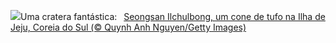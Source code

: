 ![](https://www.bing.com/th?id=OHR.JejuIsland_PT-BR9709424448_UHD.jpg&w=1000)Uma cratera fantástica:&nbsp;&ensp;[Seongsan Ilchulbong, um cone de tufo na Ilha de Jeju, Coreia do Sul (© Quynh Anh Nguyen/Getty Images)](https://www.bing.com/th?id=OHR.JejuIsland_PT-BR9709424448_UHD.jpg)
<br><br/>
